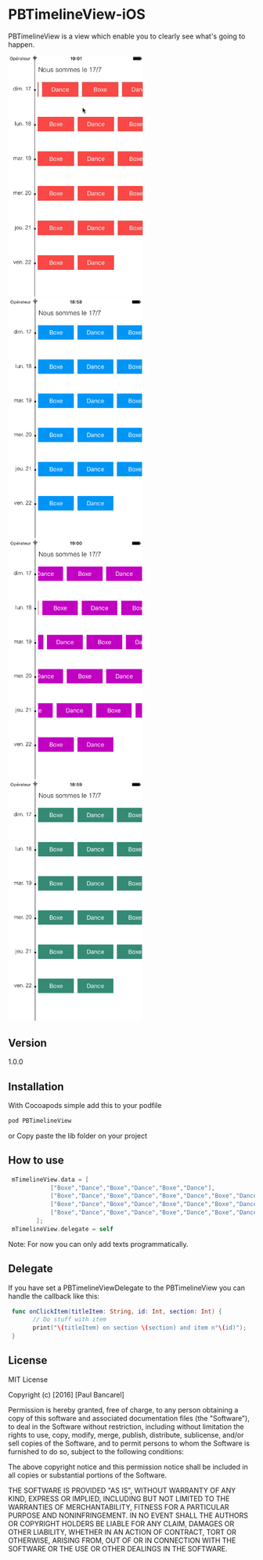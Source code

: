 # PBTimelineView-iOS

PBTimelineView is a view which enable you to clearly see what's going to happen.

<img src="https://raw.githubusercontent.com/paul1893/PBTimelineView-iOS/master/Screenshots/demo.gif" width="275" />  
<img src="https://raw.githubusercontent.com/paul1893/PBTimelineView-iOS/master/Screenshots/blue.png" width="275" /><img src="https://raw.githubusercontent.com/paul1893/PBTimelineView-iOS/master/Screenshots/purple.png" width="275" /><img src="https://raw.githubusercontent.com/paul1893/PBTimelineView-iOS/master/Screenshots/green.png" width="275" />

## Version
1.0.0  
## Installation

With Cocoapods simple add this to your podfile
```sh
pod PBTimelineView
```
or  Copy paste the lib folder on your project
## How to use
```swift
 mTimelineView.data = [
            ["Boxe","Dance","Boxe","Dance","Boxe","Dance"],
            ["Boxe","Dance","Boxe","Dance","Boxe","Dance","Boxe","Dance","Boxe","Dance","Boxe","Dance"],
            ["Boxe","Dance","Boxe","Dance","Boxe","Dance","Boxe","Dance"],
            ["Boxe","Dance","Boxe","Dance","Boxe","Dance","Boxe","Dance","Boxe","Dance"]				   
        ];
 mTimelineView.delegate = self
```
Note: For now you can only add texts programmatically.
## Delegate
If you have set a PBTimelineViewDelegate to the PBTimelineView you can handle the callback like this:
```swift
 func onClickItem(titleItem: String, id: Int, section: Int) {
       // Do stuff with item
       print("\(titleItem) on section \(section) and item n°\(id)");
 }
```
## License

MIT License

Copyright (c) [2016] [Paul Bancarel]

Permission is hereby granted, free of charge, to any person obtaining a copy
of this software and associated documentation files (the "Software"), to deal
in the Software without restriction, including without limitation the rights
to use, copy, modify, merge, publish, distribute, sublicense, and/or sell
copies of the Software, and to permit persons to whom the Software is
furnished to do so, subject to the following conditions:

The above copyright notice and this permission notice shall be included in all
copies or substantial portions of the Software.

THE SOFTWARE IS PROVIDED "AS IS", WITHOUT WARRANTY OF ANY KIND, EXPRESS OR
IMPLIED, INCLUDING BUT NOT LIMITED TO THE WARRANTIES OF MERCHANTABILITY,
FITNESS FOR A PARTICULAR PURPOSE AND NONINFRINGEMENT. IN NO EVENT SHALL THE
AUTHORS OR COPYRIGHT HOLDERS BE LIABLE FOR ANY CLAIM, DAMAGES OR OTHER
LIABILITY, WHETHER IN AN ACTION OF CONTRACT, TORT OR OTHERWISE, ARISING FROM,
OUT OF OR IN CONNECTION WITH THE SOFTWARE OR THE USE OR OTHER DEALINGS IN THE
SOFTWARE.
